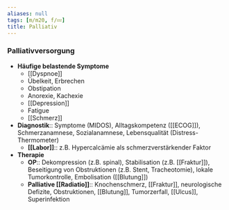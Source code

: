```yaml
---
aliases: null
tags: [m/m20, f/💤]
title: Palliativ
---
```

### Palliativversorgung
- **Häufige belastende Symptome**
	- [[Dyspnoe]]
	- Übelkeit, Erbrechen
	- Obstipation
	- Anorexie, Kachexie
	- [[Depression]]
	- Fatigue
	- [[Schmerz]]
- **Diagnostik**:: Symptome (MIDOS), Alltagskompetenz ([[ECOG]]), Schmerzanamnese, Sozialanamnese, Lebensqualität (Distress-Thermometer)
	- **[[Labor]]**:: z.B. Hypercalcämie als schmerzverstärkender Faktor
- **Therapie**
	- **OP**:: Dekompression (z.B. spinal), Stabilisation (z.B. [[Fraktur]]), Beseitigung von Obstruktionen (z.B. Stent, Tracheotomie), lokale Tumorkontrolle, Embolisation ([[Blutung]])
	- **Palliative [[Radiatio]]**:: Knochenschmerz, [[Fraktur]], neurologische Defizite, Obstruktionen, [[Blutung]], Tumorzerfall, [[Ulcus]], Superinfektion